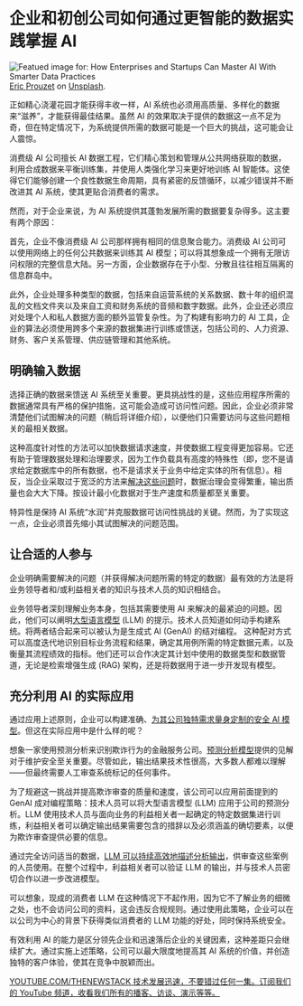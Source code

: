 # 企业和初创公司如何通过更智能的数据实践掌握 AI

![Featued image for: How Enterprises and Startups Can Master AI With Smarter Data Practices](https://cdn.thenewstack.io/media/2024/12/921a6cf9-eric-prouzet-rtadxj1qkty-unsplash-1024x683.jpg)
[Eric Prouzet](https://unsplash.com/@eprouzet?utm_content=creditCopyText&utm_medium=referral&utm_source=unsplash) on [Unsplash](https://unsplash.com/photos/a-stack-of-books-sitting-on-top-of-a-table-RTAdxj1qktY?utm_content=creditCopyText&utm_medium=referral&utm_source=unsplash).

正如精心浇灌花园才能获得丰收一样，AI 系统也必须用高质量、多样化的数据来“滋养”，才能获得最佳结果。虽然 AI 的效果取决于提供的数据这一点不足为奇，但在特定情况下，为系统提供所需的数据可能是一个巨大的挑战，这可能会让人震惊。

消费级 AI 公司擅长 AI 数据工程，它们精心策划和管理从公共网络获取的数据，利用合成数据来平衡训练集，并使用人类强化学习来更好地训练 AI 智能体。这使得它们能够创建一个良性数据生命周期，具有紧密的反馈循环，以减少错误并不断改进其 AI 系统，使其更贴合消费者的需求。

然而，对于企业来说，为 AI 系统提供其蓬勃发展所需的数据要复杂得多。这主要有两个原因：

首先，企业不像消费级 AI 公司那样拥有相同的信息聚合能力。消费级 AI 公司可以使用网络上的任何公共数据来训练其 AI 模型；可以将其想象成一个拥有无限访问权限的完整信息大陆。另一方面，企业数据存在于小型、分散且往往相互隔离的信息群岛中。

此外，企业处理多种类型的数据，包括来自运营系统的关系数据、数十年的组织混乱的文档文件夹以及来自工资和财务系统的音频和数字数据。此外，企业还必须应对处理个人和私人数据方面的额外监管复杂性。为了构建有影响力的 AI 工具，企业的算法必须使用跨多个来源的数据集进行训练或馈送，包括公司的、人力资源、财务、客户关系管理、供应链管理和其他系统。

## 明确输入数据

选择正确的数据来馈送 AI 系统至关重要。更具挑战性的是，这些应用程序所需的数据通常具有严格的保护措施，这可能会造成可访问性问题。因此，企业必须非常清楚他们试图解决的问题（稍后将详细介绍），以便他们只需要访问与这些问题相关的最相关数据。

这种高度针对性的方法可以加快数据请求速度，并使数据工程变得更加容易。它还有助于管理数据处理和治理要求，因为工作负载具有高度的特殊性（即，您不是请求给定数据库中的所有数据，也不是请求关于业务中给定实体的所有信息）。相反，当企业采取过于宽泛的方法来[解决这些问题](https://thenewstack.io/the-future-of-sql-conversational-hands-on-problem-solving/)时，数据治理会变得繁重，输出质量也会大大下降。按设计最小化数据对于生产速度和质量都至关重要。

特异性是保持 AI 系统“水润”并克服数据可访问性挑战的关键。然而，为了实现这一点，企业必须首先缩小其试图解决的问题范围。

## 让合适的人参与

企业明确需要解决的问题（并获得解决问题所需的特定的数据）最有效的方法是将业务领导者和/或利益相关者的知识与技术人员的知识相结合。

业务领导者深刻理解业务本身，包括其需要使用 AI 来解决的最紧迫的问题。因此，他们可以阐明[大型语言模型](https://thenewstack.io/why-large-language-models-wont-replace-human-coders/) (LLM) 的提示。技术人员知道如何动手构建系统。将两者结合起来可以被认为是生成式 AI (GenAI) 的结对编程。
这种配对方式可以高度迭代地识别目标业务流程和结果，确定其用例所需的特定数据元素，以及衡量其流程绩效的指标。他们还可以合作决定其计划中使用的数据类型和数据管道，无论是检索增强生成 (RAG) 架构，还是将数据用于进一步开发现有模型。

## 充分利用 AI 的实际应用

通过应用上述原则，企业可以构建准确、[为其公司独特需求量身定制的安全 AI 模型](https://thenewstack.io/security-needs-create-more-work-for-open-source-maintainers/)。但这在实际应用中是什么样的呢？

想象一家使用预测分析来识别欺诈行为的金融服务公司。[预测分析模型](https://thenewstack.io/transform-predictive-analytics-with-time-series-language-models/)提供的见解对于维护安全至关重要。尽管如此，输出结果技术性很高，大多数人都难以理解——但最终需要人工审查系统标记的任何事件。

为了规避这一挑战并提高欺诈审查的质量和速度，该公司可以应用前面提到的 GenAI 成对编程策略：技术人员可以将大型语言模型 (LLM) 应用于公司的预测分析。LLM 使用技术人员与面向业务的利益相关者一起确定的特定数据集进行训练，利益相关者可以确定输出结果需要包含的措辞以及必须涵盖的确切要素，以便为欺诈审查提供必要的信息。

通过完全访问适当的数据，[LLM 可以持续高效地描述分析输出](https://thenewstack.io/improving-llm-output-by-combining-rag-and-fine-tuning/)，供审查这些案例的人员使用。在整个过程中，利益相关者可以验证 LLM 的输出，并与技术人员密切合作以进一步改进模型。

可以想象，现成的消费者 LLM 在这种情况下不起作用，因为它不了解业务的细微之处，也不会访问公司的资料，这会违反合规规则。通过使用此策略，企业可以在以公司为中心的背景下获得类似消费者的 LLM 功能的好处，同时保持系统安全。

有效利用 AI 的能力是区分领先企业和迅速落后企业的关键因素，这种差距只会继续扩大。通过实施上述策略，公司可以最大限度地提高其 AI 系统的价值，并创造独特的客户体验，使其在竞争中脱颖而出。

[YOUTUBE.COM/THENEWSTACK 技术发展迅速，不要错过任何一集。订阅我们的 YouTube 频道，收看我们所有的播客、访谈、演示等等。](https://youtube.com/thenewstack?sub_confirmation=1)